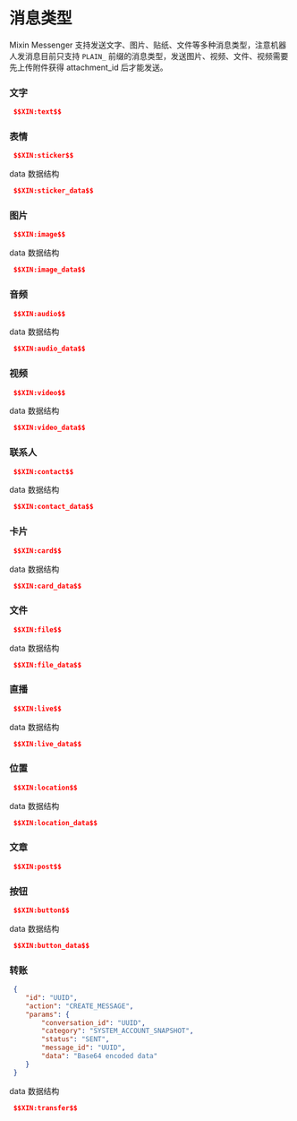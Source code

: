 # 消息类型

Mixin Messenger 支持发送文字、图片、贴纸、文件等多种消息类型，注意机器人发消息目前只支持 `PLAIN_` 前缀的消息类型，发送图片、视频、文件、视频需要先上传附件获得 attachment_id 后才能发送。

### 文字
```json
 $$XIN:text$$
```

### 表情
```json
 $$XIN:sticker$$
```
data 数据结构
```json
 $$XIN:sticker_data$$
```

### 图片
```json
 $$XIN:image$$
```
data 数据结构
```json
 $$XIN:image_data$$
```

### 音频
```json
 $$XIN:audio$$
```
data 数据结构
```json
 $$XIN:audio_data$$
```

### 视频
```json
 $$XIN:video$$
```
data 数据结构
```json
 $$XIN:video_data$$
```

### 联系人
```json
 $$XIN:contact$$
```
data 数据结构
```json
 $$XIN:contact_data$$
```

### 卡片
```json
 $$XIN:card$$
```
data 数据结构
```json
 $$XIN:card_data$$
```

### 文件
```json
 $$XIN:file$$
```
data 数据结构
```json
 $$XIN:file_data$$
```

### 直播
```json
 $$XIN:live$$
```
data 数据结构
```json
 $$XIN:live_data$$
```

### 位置
```json
 $$XIN:location$$
```
data 数据结构
```json
 $$XIN:location_data$$
```

### 文章
```json
 $$XIN:post$$
```

### 按钮
```json
 $$XIN:button$$
```
data 数据结构
```json
 $$XIN:button_data$$
```

### 转账
```json
 {
    "id": "UUID",
    "action": "CREATE_MESSAGE",
    "params": {
        "conversation_id": "UUID",
        "category": "SYSTEM_ACCOUNT_SNAPSHOT",
        "status": "SENT",
        "message_id": "UUID",
        "data": "Base64 encoded data"
    }
 }
```

data 数据结构
```json
 $$XIN:transfer$$
```
